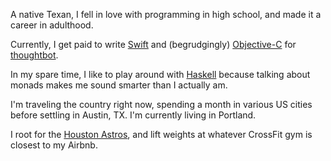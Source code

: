 A native Texan, I fell in love with programming in high school, and made it a
career in adulthood.

Currently, I get paid to write [Swift] and (begrudgingly) [Objective-C] for
[thoughtbot].

In my spare time, I like to play around with [Haskell] because talking about
monads makes me sound smarter than I actually am.

[thoughtbot]: https://thoughtbot.com/
[Swift]: https://developer.apple.com/swift/
[Objective-C]: https://developer.apple.com/library/mac/documentation/Cocoa/Conceptual/ProgrammingWithObjectiveC/Introduction/Introduction.html
[Haskell]: https://www.haskell.org/

I'm traveling the country right now, spending a month in various US cities
before settling in Austin, TX. I'm currently living in Portland.

I root for the [Houston Astros][astros], and lift weights at whatever CrossFit
gym is closest to my Airbnb.

[astros]: http://houston.astros.mlb.com/index.jsp
